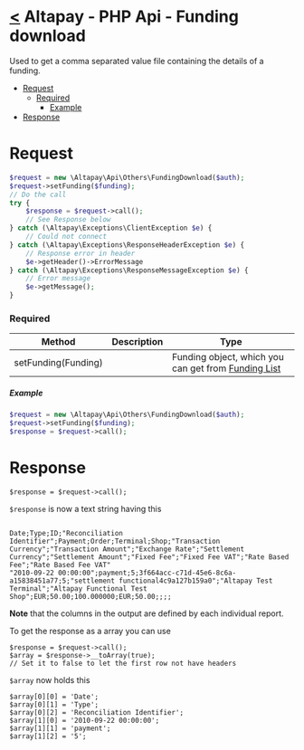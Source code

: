 [<](../index.md) Altapay - PHP Api - Funding download
==================================================

Used to get a comma separated value file containing the details of a funding.

- [Request](#request)
    + [Required](#required)
        * [Example](#example)
- [Response](#response)

# Request

```php
$request = new \Altapay\Api\Others\FundingDownload($auth);
$request->setFunding($funding);
// Do the call
try {
    $response = $request->call();
    // See Response below
} catch (\Altapay\Exceptions\ClientException $e) {
    // Could not connect
} catch (\Altapay\Exceptions\ResponseHeaderException $e) {
    // Response error in header
    $e->getHeader()->ErrorMessage
} catch (\Altapay\Exceptions\ResponseMessageException $e) {
    // Error message
    $e->getMessage();
}
```

### Required

| Method  | Description | Type |
|---|---|---|
| setFunding(Funding) |	| Funding object, which you can get from [Funding List](funding_list.md)

##### Example

```php
$request = new \Altapay\Api\Others\FundingDownload($auth);
$request->setFunding($funding);
$response = $request->call();
```

# Response

```
$response = $request->call();
```

`$response` is now a text string having this

```

Date;Type;ID;"Reconciliation Identifier";Payment;Order;Terminal;Shop;"Transaction Currency";"Transaction Amount";"Exchange Rate";"Settlement Currency";"Settlement Amount";"Fixed Fee";"Fixed Fee VAT";"Rate Based Fee";"Rate Based Fee VAT"
"2010-09-22 00:00:00";payment;5;3f664acc-c71d-45e6-8c6a-a15838451a77;5;"settlement functional4c9a127b159a0";"Altapay Test Terminal";"Altapay Functional Test Shop";EUR;50.00;100.000000;EUR;50.00;;;;
```

**Note** that the columns in the output are defined by each individual report.

To get the response as a array you can use

```
$response = $request->call();
$array = $response->__toArray(true);
// Set it to false to let the first row not have headers
```

`$array` now holds this

```
$array[0][0] = 'Date';
$array[0][1] = 'Type';
$array[0][2] = 'Reconciliation Identifier';
$array[1][0] = '2010-09-22 00:00:00';
$array[1][1] = 'payment';
$array[1][2] = '5';
```
